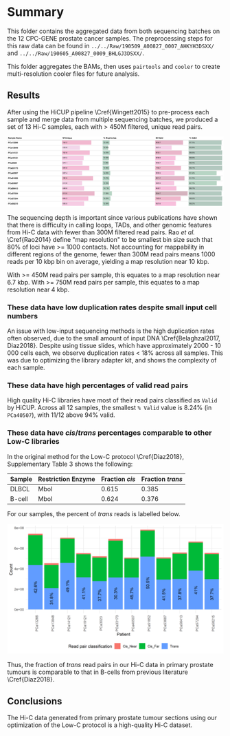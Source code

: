 # Summary

This folder contains the aggregated data from both sequencing batches on the 12 CPC-GENE prostate cancer samples.
The preprocessing steps for this raw data can be found in `../../Raw/190509_A00827_0007_AHKYH3DSXX/` and `../../Raw/190605_A00827_0009_BHLGJ3DSXX/`.

This folder aggregates the BAMs, then uses `pairtools` and `cooler` to create multi-resolution cooler files for future analysis.

## Results

After using the HiCUP pipeline \Cref{Wingett2015} to pre-process each sample and merge data from multiple sequencing batches, we produced a set of 13 Hi-C samples, each with > 450M filtered, unique read pairs.

![QC metrics](Reports/summary-table.png)

The sequencing depth is important since various publications have shown that there is difficulty in calling loops, TADs, and other genomic features from Hi-C data with fewer than 300M filtered read pairs.
Rao _et al._ \Cref{Rao2014} define "map resolution" to be smallest bin size such that 80% of loci have >= 1000 contacts.
Not accounting for mappability in different regions of the genome, fewer than 300M read pairs means 1000 reads per 10 kbp bin on average, yielding a map resolution near 10 kbp.

With >= 450M read pairs per sample, this equates to a map resolution near 6.7 kbp.
With >= 750M read pairs per sample, this equates to a map resolution near 4 kbp.

### These data have low duplication rates despite small input cell numbers

An issue with low-input sequencing methods is the high duplication rates often observed, due to the small amount of input DNA \Cref{Belaghzal2017, Diaz2018}.
Despite using tissue slides, which have approximately 2000 - 10 000 cells each, we observe duplication rates < 18% across all samples.
This was due to optimizing the library adapter kit, and shows the complexity of each sample.

### These data have high percentages of valid read pairs

High quality Hi-C libraries have most of their read pairs classified as `Valid` by HiCUP.
Across all 12 samples, the smallest `% Valid` value is 8.24% (in `PCa40507`), with 11/12 above 94% valid.

### These data have _cis_/_trans_ percentages comparable to other Low-C libraries

In the original method for the Low-C protocol \Cref{Diaz2018}, Supplementary Table 3 shows the following:

| Sample | Restriction Enzyme | Fraction _cis_ | Fraction _trans_ |
| ------ | ------------------ | -------------- | ---------------- |
| DLBCL  | MboI               | 0.615          | 0.385            |
| B-cell | MboI               | 0.624          | 0.376            |

For our samples, the percent of _trans_ reads is labelled below.

![Fraction cis](Reports/hicup_class.png)

Thus, the fraction of _trans_ read pairs in our Hi-C data in primary prostate tumours is comparable to that in B-cells from previous literature \Cref{Diaz2018}.

## Conclusions

The Hi-C data generated from primary prostate tumour sections using our optimization of the Low-C protocol is a high-quality Hi-C dataset.
